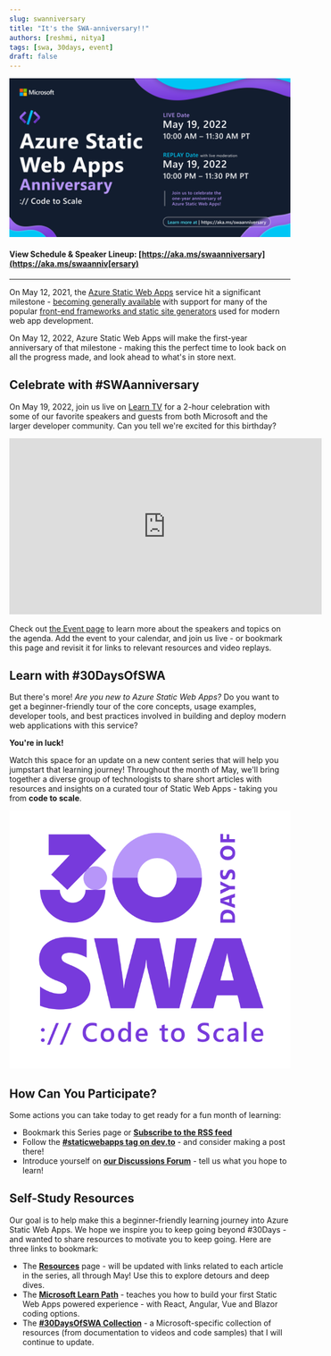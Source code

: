 ```yaml
---
slug: swanniversary
title: "It's the SWA-anniversary!!"
authors: [reshmi, nitya]
tags: [swa, 30days, event]
draft: false
---
```


![](../static/img/swanniversary.png)

#### View Schedule & Speaker Lineup: [https://aka.ms/swaanniversary](https://aka.ms/swaanniv[ersary)

---

On May 12, 2021, the [Azure Static Web Apps](https://docs.microsoft.com/en-us/azure/static-web-apps/overview?WT.mc_id=30daysofswa-61155-cxall) service hit a significant milestone - [becoming generally available](https://azure.microsoft.com/en-us/updates/azure-static-web-apps-is-now-generally-available/?WT.mc_id=30daysofswa-61155-cxall) with support for many of the popular [front-end frameworks and static site generators](https://docs.microsoft.com/en-us/azure/static-web-apps/front-end-frameworks) used for modern web app development.

On May 12, 2022, Azure Static Web Apps will make the first-year anniversary of that milestone - making this the perfect time to look back on all the progress made, and look ahead to what's in store next.


## Celebrate with #SWAanniversary

On May 19, 2022, join us live on [Learn TV](https://docs.microsoft.com/en-us/learn/tv/?WT.mc_id=30daysofswa-61155-cxall) for a 2-hour celebration with some of our favorite speakers and guests from both Microsoft and the larger developer community. Can you tell we're excited for this birthday?

<iframe width="560" height="315" src="https://www.youtube.com/embed/OGlM5CgCwwc" title="YouTube video player" frameborder="0" allow="accelerometer; autoplay; clipboard-write; encrypted-media; gyroscope; picture-in-picture" allowfullscreen></iframe>

Check out [the Event page](https://docs.microsoft.com/en-us/events/learntv/swa-anniversary-may-2022/?WT.mc_id=30daysofswa-61155-cxall) to learn more about the speakers and topics on the agenda. Add the event to your calendar, and join us live - or bookmark this page and revisit it for links to relevant resources and video replays.


## Learn with #30DaysOfSWA

But there's more! _Are you new to Azure Static Web Apps?_ Do you want to get a beginner-friendly tour of the core concepts, usage examples, developer tools, and best practices involved in building and deploy modern web applications with this service?

**You're in luck!**

Watch this space for an update on a new content series that will help you jumpstart that learning journey! Throughout the month of May, we'll bring together a diverse group of technologists to share short articles with resources and insights on a curated tour of Static Web Apps - taking you from **code to scale**.

![The #30DaysOfSWA logo](../static/img/logo-light.png)


## How Can You Participate?

Some actions you can take today to get ready for a fun month of learning:
 
  * Bookmark this Series page or [**Subscribe to the RSS feed**](https://aka.ms/30DaysOfSWA/rss)
  * Follow the [**#staticwebapps tag on dev.to**](https://dev.to/t/staticwebapps) - and consider making a post there!
  * Introduce yourself on [**our Discussions Forum**](https://github.com/orgs/staticwebdev/discussions/categories/-30daysofswa) - tell us what you hope to learn!


## Self-Study Resources

Our goal is to help make this a beginner-friendly learning journey into Azure Static Web Apps. We hope we inspire you to keep going beyond #30Days - and wanted to share resources to motivate you to keep going. Here are three links to bookmark:

 * The [**Resources**](/resources) page - will be updated with links related to each article in the series, all through May! Use this to explore detours and deep dives.
 * The [**Microsoft Learn Path**](https://docs.microsoft.com/en-us/learn/paths/azure-static-web-apps/?WT.mc_id=30daysofswa-61155-cxall) - teaches you how to build your first Static Web Apps powered experience - with React, Angular, Vue and Blazor coding options.
 * The [**#30DaysOfSWA Collection**](https://docs.microsoft.com/en-us/users/nityan/collections/7d2ws6zd1mxmp6?WT.mc_id=30daysofswa-61155-cxall) - a Microsoft-specific collection of resources (from documentation to videos and code samples) that I will continue to update.
